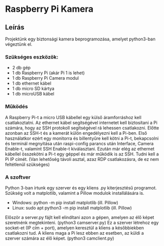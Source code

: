 Raspberry Pi Kamera
===================

Leírás
------

Projektünk egy biztonsági kamera beprogramozása, amelyet python3-ban végeztünk el.

### Szükséges eszközök:
* 2 db gép
* 1 db Raspberry Pi (akár Pi 1 is lehet)
* 1 db Raspberry Pi Camera modul
* 1 db ethernet kábel
* 1 db micro SD kártya
* 1 db microUSB kábel

### Működés
A Raspberry Pi-t a micro USB kábellel egy külső áramforráshoz kell csatlakoztatni.
Az ethernet kábel segítségével internetet kell biztosítani a Pi számára, hogy az SSH protokoll segítségével rá lehessen csatlakozni.
Előtte azonban az SSH-t és a kamerát külön engedélyezni kell a Pi-ben. Első használatkor ezért egy monitorra és billentyűre kell kötni a Pi-t, bekapcsolni
és terminál megnyitása után raspi-config parancs után Interface, Camera Enable-t, valamint SSH Enable-t kiválasztani.
Ezután már elég az ethernet kábellel összekötni a Pi-t egy géppel és már működik is az SSH.
Tudni kell a Pi IP címét. (Van lehetőség távoli asztal, azaz RDP csatlakozásra, de ez nem feltétlenül szükséges)

### A szoftver
Python 3-ban írtunk egy szerver és egy kliens .py kiterjesztésű programot.
Szükség volt a matplotlib, valamint a Pillow modulok installálására is.
* Windows: python -m pip install matplotlib (ill. Pillow)
* Linux: sudo apt python3 -m pip install matplotlib (ill. Pillow)

Először a server.py fájlt kell elindítani azon a gépen, amelyen az élő képet szeretnénk megtekinteni. (python3 camserver.py)
Ez a szerver létrehoz egy socket-et (IP cím + port), amelyen keresztül a kliens a későbbiekben csatlakozni tud.
A kliens maga a Pi lesz ebben az esetben, az küldi a szerver számára az élő képet. (python3 camclient.py)
